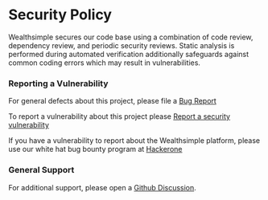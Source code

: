 # Security Policy

Wealthsimple secures our code base using a combination of code review, dependency review, and periodic security reviews. Static analysis is performed during automated verification additionally safeguards against common coding errors which may result in vulnerabilities.

### Reporting a Vulnerability

For general defects about this project, please file a [Bug Report](https://github.com/wealthsimple/pheme/issues/new/choose)

To report a vulnerability about this project please [Report a security vulnerability](https://github.com/wealthsimple/pheme/security/advisories/new)

If you have a vulnerability to report about the Wealthsimple platform, please use our white hat bug bounty program at [Hackerone](https://hackerone.com/wealthsimple)

### General Support

For additional support, please open a [Github Discussion](https://github.com/wealthsimple/pheme/discussions). 
